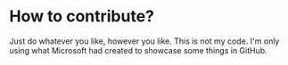 # How to contribute?

Just do whatever you like, however you like. This is not my code. I'm only using what Microsoft had created to showcase some things in GitHub.

